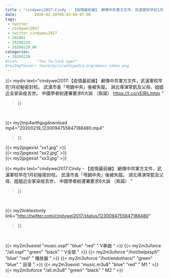 ```yaml
---
title : "cindywei2017:Cindy - 【疫情最前線】 網傳中共軍方文件，武漢軍校早在1月初秘密封校。 武漢市長「甩鍋中央」後被失蹤。 湖北導演常凱及父母、姐姐近全家染疫去世。 中國學者紛連署要求6大訴 （紫諾） "
date:        2020-02-20T06:43:09-07:00
tags:
 - twitter
 - cindywei2017
 - twitter_cindywei2017
 - 202002
 - 20200220
 - 20200220_06
categories:
 - 20200220
#icon:        "fas fa-lock-open"
#resImgTeaser: teaserpics/wikipedia.org/emacs-jokes.png
---
```


{{< mydiv text="cindywei2017:【疫情最前線】 網傳中共軍方文件，武漢軍校早在1月初秘密封校。 武漢市長「甩鍋中央」後被失蹤。 湖北導演常凱及父母、姐姐近全家染疫去世。 中國學者紛連署要求6大訴 （紫諾） https://t.co/vElRiLmtgx "
>}}
<br>


{{< my2mp4withjpgdownload mp4="20200219_1230094755847188480.mp4"
>}}

{{< my2jpgexist "xx1.jpg" >}}<br>
{{< my2jpgexist "xx2.jpg" >}}<br>
{{< my2jpgexist "xx3.jpg" >}}<br>



{{< mydiv text="cindywei2017:Cindy - 【疫情最前線】 網傳中共軍方文件，武漢軍校早在1月初秘密封校。 武漢市長「甩鍋中央」後被失蹤。 湖北導演常凱及父母、姐姐近全家染疫去世。 中國學者紛連署要求6大訴 （紫諾） "
>}}
<br>

{{< my2linktextonly link="http://twitter.com/cindywei2017/status/1230094755847188480"
>}}


<br>

{{< my2m3uexist "music.xspf"        "blue"   "red"    " V单曲 " >}} {{< my2m3uforce "/all.xspf"         "green"  "black"  " V全部 " >}} {{< my2m3uforce "/hot/helpxspf/"    "blue"   "red"    " 播放器 " >}} {{< my2m3uforce "/hot/endothers/"   "green"  "blue"   " 目录 " >}} {{< my2m3uexist "music.m3u8"        "blue"   "red"    " M1 " >}} {{< my2m3uforce "/all.m3u8"         "green"  "black"  " M2 " >}} 
